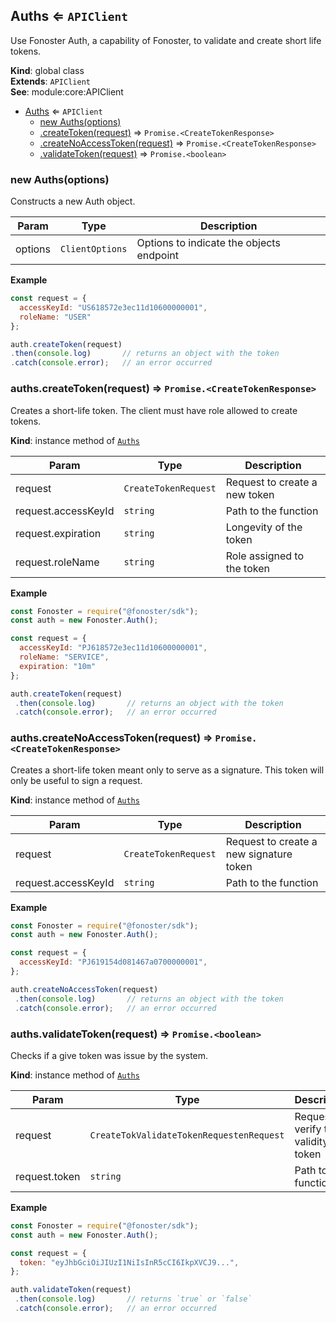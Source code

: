 <a name="Auths"></a>

## Auths ⇐ <code>APIClient</code>
Use Fonoster Auth, a capability of Fonoster,
to validate and create short life tokens.

**Kind**: global class  
**Extends**: <code>APIClient</code>  
**See**: module:core:APIClient  

* [Auths](#Auths) ⇐ <code>APIClient</code>
    * [new Auths(options)](#new_Auths_new)
    * [.createToken(request)](#Auths+createToken) ⇒ <code>Promise.&lt;CreateTokenResponse&gt;</code>
    * [.createNoAccessToken(request)](#Auths+createNoAccessToken) ⇒ <code>Promise.&lt;CreateTokenResponse&gt;</code>
    * [.validateToken(request)](#Auths+validateToken) ⇒ <code>Promise.&lt;boolean&gt;</code>

<a name="new_Auths_new"></a>

### new Auths(options)
Constructs a new Auth object.


| Param | Type | Description |
| --- | --- | --- |
| options | <code>ClientOptions</code> | Options to indicate the objects endpoint |

**Example**  
```js
const request = {
  accessKeyId: "US618572e3ec11d10600000001",
  roleName: "USER"
};

auth.createToken(request)
.then(console.log)       // returns an object with the token
.catch(console.error);   // an error occurred
```
<a name="Auths+createToken"></a>

### auths.createToken(request) ⇒ <code>Promise.&lt;CreateTokenResponse&gt;</code>
Creates a short-life token. The client must have role allowed to create
tokens.

**Kind**: instance method of [<code>Auths</code>](#Auths)  

| Param | Type | Description |
| --- | --- | --- |
| request | <code>CreateTokenRequest</code> | Request to create a new token |
| request.accessKeyId | <code>string</code> | Path to the function |
| request.expiration | <code>string</code> | Longevity of the token |
| request.roleName | <code>string</code> | Role assigned to the token |

**Example**  
```js
const Fonoster = require("@fonoster/sdk");
const auth = new Fonoster.Auth();

const request = {
  accessKeyId: "PJ618572e3ec11d10600000001",
  roleName: "SERVICE",
  expiration: "10m"
};

auth.createToken(request)
 .then(console.log)       // returns an object with the token
 .catch(console.error);   // an error occurred
```
<a name="Auths+createNoAccessToken"></a>

### auths.createNoAccessToken(request) ⇒ <code>Promise.&lt;CreateTokenResponse&gt;</code>
Creates a short-life token meant only to serve as a signature. This token will
only be useful to sign a request.

**Kind**: instance method of [<code>Auths</code>](#Auths)  

| Param | Type | Description |
| --- | --- | --- |
| request | <code>CreateTokenRequest</code> | Request to create a new signature token |
| request.accessKeyId | <code>string</code> | Path to the function |

**Example**  
```js
const Fonoster = require("@fonoster/sdk");
const auth = new Fonoster.Auth();

const request = {
  accessKeyId: "PJ619154d081467a0700000001",
};

auth.createNoAccessToken(request)
 .then(console.log)       // returns an object with the token
 .catch(console.error);   // an error occurred
```
<a name="Auths+validateToken"></a>

### auths.validateToken(request) ⇒ <code>Promise.&lt;boolean&gt;</code>
Checks if a give token was issue by the system.

**Kind**: instance method of [<code>Auths</code>](#Auths)  

| Param | Type | Description |
| --- | --- | --- |
| request | <code>CreateTokValidateTokenRequestenRequest</code> | Request to verify the validity of a token |
| request.token | <code>string</code> | Path to the function. |

**Example**  
```js
const Fonoster = require("@fonoster/sdk");
const auth = new Fonoster.Auth();

const request = {
  token: "eyJhbGciOiJIUzI1NiIsInR5cCI6IkpXVCJ9...",
};

auth.validateToken(request)
 .then(console.log)       // returns `true` or `false`
 .catch(console.error);   // an error occurred
```
